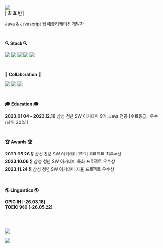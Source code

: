 <!--<p align="center">
  <img src="holland.gif" alt="animated" />
</p>-->

<div>
  
<img src="https://capsule-render.vercel.app/api?type=waving&color=FC7323&height=240&section=header&text=Hyobin%20Choe&fontAlign=20&fontAlignY=35&fontSize=40&fontColor=ffffff&desc=AtomicLiquors&descAlign=14&descAlignY=50" />
</div>
<div>
  <b>| 최 효 빈 |</b>  
    <p> Java & Javascript 웹 애플리케이션 개발자</p> 
</div>

<br>
<p><b>🔍 Stack 🔍</b></p>
<p>
  <img src="https://img.shields.io/badge/java-%23ED8B00.svg?style=for-the-badge&logo=openjdk&logoColor=white"/>
  <img src="https://img.shields.io/badge/spring-%236DB33F.svg?style=for-the-badge&logo=spring&logoColor=white"/>
  <img src="https://img.shields.io/badge/mysql-4479A1?style=for-the-badge&logo=mysql&logoColor=white"/>
  <img src="https://img.shields.io/badge/Javascript-ffb13b?style=for-the-badge&logo=javascript&logoColor=222"/>
  <img src="https://img.shields.io/badge/React.js-%2320232a.svg?style=for-the-badge&logo=react&logoColor=%2361DAFB"/>
</p>
<br>

<b>🤝
 Collaboration 🤝
</b>
<p>
  <img src="https://img.shields.io/badge/Jira-0052CC?style=for-the-badge&logo=Jira&logoColor=white"/>
  <img src="https://img.shields.io/badge/Slack-4A154B?style=for-the-badge&logo=slack&logoColor=white"/>
  <img src="https://img.shields.io/badge/Discord-7289DA?style=for-the-badge&logo=discord&logoColor=white">
</p>
<br>
<p>
<b>🎓 Education 🎓</b>
  </p>
<p>
  <b>2023.01.04 - 2023.12.16</b> 삼성 청년 SW 아카데미 9기, Java 전공 [수료등급 : 우수(상위 30%)]
</p>
<br>

<b>🏆 Awards 🏆</b> <br>
<p>
  <b>2023.05.26</b> 🎖️ 삼성 청년 SW 아카데미 1학기 프로젝트 최우수상   <br>
  <b>2023.10.06</b> 🎖️ 삼성 청년 SW 아카데미 특화 프로젝트 우수상 <br>
  <b>2023.11.24</b> 🎖️ 삼성 청년 SW 아카데미 자율 프로젝트 우수상 
</p>
<!--
<img src="/logo/ringo.png" height="30"/>
<img src="/logo/ontheblock.png" height="30"/>
<img src="/logo/senabo.png" height="30"/>
-->
<br>

<b>🌎 Linguistics 🌎</b> <br>
<p>
  <b>OPIC IH [-26.03.18]</b><br>
  <b>TOEIC 960 [-26.05.22]</b><br>
</p>
<br>

  <br>
<p>
<a href="https://hits.seeyoufarm.com"><img src="https://hits.seeyoufarm.com/api/count/incr/badge.svg?url=https%3A%2F%2Fgithub.com%2Fksy90101%2Fhit-counter&count_bg=%239288E5&title_bg=%23555555&icon=&icon_color=%239488E7&title=hits&edge_flat=false"/></a>
</p>
<div>
  <img src = "https://github-readme-stats.vercel.app/api/top-langs/?username=AtomicLiquors&layout=donut"/>
</div>

<br>
